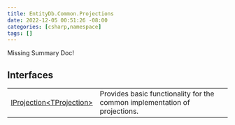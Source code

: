 ```yaml
---
title: EntityDb.Common.Projections
date: 2022-12-05 00:51:26 -08:00
categories: [csharp,namespace]
tags: []
---
```


Missing Summary Doc!
## Interfaces
<table><tr><td><a href='/posts/csharp.member.entitydb.common.projections.iprojection`1/'>IProjection&lt;TProjection&gt;</a></td><td>
Provides basic functionality for the common implementation of projections.
</td></tr></table>
